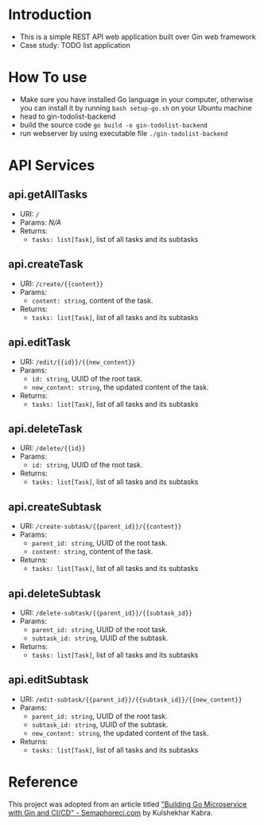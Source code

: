 # Introduction
- This is a simple REST API web application built over Gin web framework
- Case study: TODO list application

# How To use
- Make sure you have installed Go language in your computer, otherwise you can install it by running `bash setup-go.sh` on your Ubuntu machine
- head to gin-todolist-backend
- build the source code `go build -o gin-todolist-backend`
- run webserver by using executable file `./gin-todolist-backend`

# API Services
## **api.getAllTasks**
- URI: `/`
- Params: *N/A*
- Returns: 
  - `tasks: list[Task]`,  list of all tasks and its subtasks

## **api.createTask**
- URI: `/create/{{content}}`
- Params:
  - `content: string`, content of the task.
- Returns: 
  - `tasks: list[Task]`,  list of all tasks and its subtasks

## **api.editTask**
- URI: `/edit/{{id}}/{{new_content}}`
- Params:
  - `id: string`, UUID of the root task.
  - `new_content: string`, the updated content of the task.
- Returns: 
  - `tasks: list[Task]`, list of all tasks and its subtasks

## **api.deleteTask**
- URI: `/delete/{{id}}`
- Params: 
  - `id: string`, UUID of the root task.
- Returns: 
  - `tasks: list[Task]`, list of all tasks and its subtasks

## **api.createSubtask**
- URI: `/create-subtask/{{parent_id}}/{{content}}`
- Params:
  - `parent_id: string`, UUID of the root task.
  - `content: string`, content of the task.
- Returns: 
  - `tasks: list[Task]`, list of all tasks and its subtasks

## **api.deleteSubtask**
- URI: `/delete-subtask/{{parent_id}}/{{subtask_id}}`
- Params:
  - `parent_id: string`, UUID of the root task.
  - `subtask_id: string`, UUID of the subtask.
- Returns: 
  - `tasks: list[Task]`, list of all tasks and its subtasks

## **api.editSubtask**
- URI: `/edit-subtask/{{parent_id}}/{{subtask_id}}/{{new_content}}`
- Params:
  - `parent_id: string`, UUID of the root task.
  - `subtask_id: string`, UUID of the subtask.
  - `new_content: string`, the updated content of the task.
- Returns: 
  - `tasks: list[Task]`, list of all tasks and its subtasks

# Reference
This project was adopted from an article titled ["Building Go Microservice with Gin and CI/CD" - Semaphoreci.com](https://semaphoreci.com/community/tutorials/building-go-web-applications-and-microservices-using-gin)  by Kulshekhar Kabra.